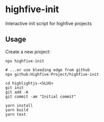 # highfive-init

Interactive init script for highfive projects


## Usage

Create a new project:

```
npx highfive-init

# ...or use bleeding edge from github
npx github:Highfive-Project/highfive-init

cd highlightjs-<SLUG>
git init
git add -A
git commit -am "Initial commit"

yarn install
yarn build
yarn test
```